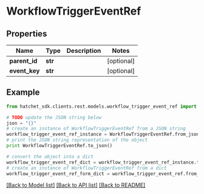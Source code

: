 # WorkflowTriggerEventRef


## Properties

Name | Type | Description | Notes
------------ | ------------- | ------------- | -------------
**parent_id** | **str** |  | [optional] 
**event_key** | **str** |  | [optional] 

## Example

```python
from hatchet_sdk.clients.rest.models.workflow_trigger_event_ref import WorkflowTriggerEventRef

# TODO update the JSON string below
json = "{}"
# create an instance of WorkflowTriggerEventRef from a JSON string
workflow_trigger_event_ref_instance = WorkflowTriggerEventRef.from_json(json)
# print the JSON string representation of the object
print WorkflowTriggerEventRef.to_json()

# convert the object into a dict
workflow_trigger_event_ref_dict = workflow_trigger_event_ref_instance.to_dict()
# create an instance of WorkflowTriggerEventRef from a dict
workflow_trigger_event_ref_form_dict = workflow_trigger_event_ref.from_dict(workflow_trigger_event_ref_dict)
```
[[Back to Model list]](../README.md#documentation-for-models) [[Back to API list]](../README.md#documentation-for-api-endpoints) [[Back to README]](../README.md)


